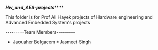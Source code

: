 *******************Hw_and_AES-projects***********************

This folder is for Prof Ali Hayek projects of Hardware engineering and Advanced Embedded System's projects

---------Team Members---------
* Jaouaher Belgacem
*Jasmeet Singh
